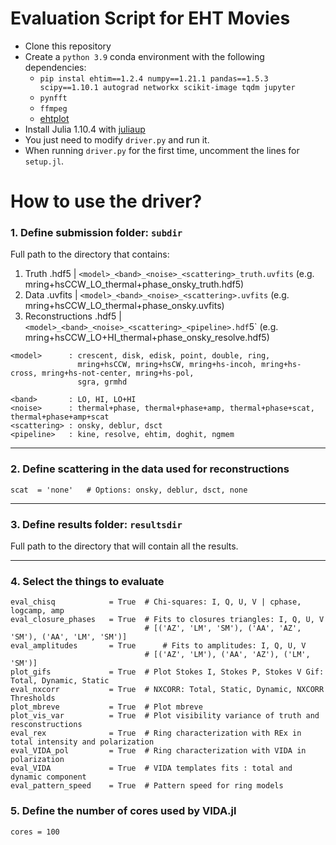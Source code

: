 # Evaluation Script for EHT Movies

- Clone this repository
- Create a `python 3.9` conda environment with the following dependencies:
    - `pip instal ehtim==1.2.4 numpy==1.21.1 pandas==1.5.3 scipy==1.10.1 autograd networkx scikit-image tqdm jupyter`
    - `pynfft`
    - `ffmpeg`
    - [ehtplot](https://github.com/liamedeiros/ehtplot)
- Install Julia 1.10.4 with [juliaup](https://github.com/JuliaLang/juliaup)
- You just need to modify `driver.py` and run it.
- When running `driver.py` for the first time, uncomment the lines for `setup.jl`.


# How to use the driver?

### 1. Define submission folder: `subdir`
Full path to the directory that contains: 
1) Truth .hdf5             | `<model>_<band>_<noise>_<scattering>_truth.uvfits` (e.g. mring+hsCCW_LO_thermal+phase_onsky_truth.hdf5)
2) Data .uvfits     | `<model>_<band>_<noise>_<scattering>.uvfits` (e.g. mring+hsCCW_LO_thermal+phase_onsky.uvfits)
3) Reconstructions .hdf5 | `<model>_<band>_<noise>_<scattering>_<pipeline>.hdf`5` (e.g. mring+hsCCW_LO+HI_thermal+phase_onsky_resolve.hdf5)

```
<model>      : crescent, disk, edisk, point, double, ring, 
               mring+hsCCW, mring+hsCW, mring+hs-incoh, mring+hs-cross, mring+hs-not-center, mring+hs-pol,
               sgra, grmhd
         
<band>       : LO, HI, LO+HI
<noise>      : thermal+phase, thermal+phase+amp, thermal+phase+scat, thermal+phase+amp+scat
<scattering> : onsky, deblur, dsct
<pipeline>   : kine, resolve, ehtim, doghit, ngmem
```

---
### 2. Define scattering in the data used for reconstructions

```
scat  = 'none'   # Options: onsky, deblur, dsct, none
```

---         
### 3. Define results folder: `resultsdir`
Full path to the directory that will contain all the results.

---
### 4. Select the things to evaluate

```
eval_chisq            = True  # Chi-squares: I, Q, U, V | cphase, logcamp, amp
eval_closure_phases   = True  # Fits to closures triangles: I, Q, U, V
                              # [('AZ', 'LM', 'SM'), ('AA', 'AZ', 'SM'), ('AA', 'LM', 'SM')]
eval_amplitudes       = True      # Fits to amplitudes: I, Q, U, V
                              # [('AZ', 'LM'), ('AA', 'AZ'), ('LM', 'SM')]                          
plot_gifs             = True  # Plot Stokes I, Stokes P, Stokes V Gif: Total, Dynamic, Static
eval_nxcorr           = True  # NXCORR: Total, Static, Dynamic, NXCORR Thresholds
plot_mbreve           = True  # Plot mbreve
plot_vis_var          = True  # Plot visibility variance of truth and resconstructions
eval_rex              = True  # Ring characterization with REx in total intensity and polarization
eval_VIDA_pol         = True  # Ring characterization with VIDA in polarization
eval_VIDA             = True  # VIDA templates fits : total and dynamic component
eval_pattern_speed    = True  # Pattern speed for ring models
```

### 5. Define the number of cores used by VIDA.jl

``` cores = 100 ```
